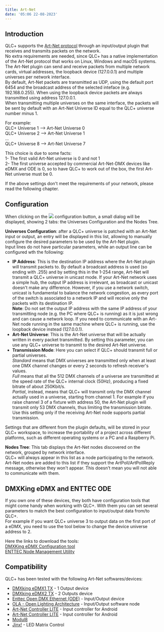 ```yaml
---
title: Art-Net
date: '05:06 22-08-2023'
---
```


Introduction
------------

QLC+ supports the [Art-Net protocol](https://en.wikipedia.org/wiki/Art-Net) through an input/output plugin that receives and transmits packets on the network.  
No extra requirements are needed, since QLC+ has a native implementation of the Art-Net protocol that works on Linux, Windows and macOS systems.  
The Art-Net plugin can send and receive packets from multiple network cards, virtual addresses, the loopback device (127.0.0.1) and multiple universes per network interface.  
By default, Art-Net packets are transmitted as UDP, using the default port 6454 and the broadcast address of the selected inteface (e.g. 192.168.0.255). When using the loopback device packets are always transmitted using address 127.0.0.1.  
When transmitting multiple universes on the same interface, the packets will be sent by default with an Art-Net Universe ID equal to the QLC+ universe number minus 1.  
  
For example:  
QLC+ Universe 1 --> Art-Net Universe 0  
QLC+ Universe 2 --> Art-Net Universe 1  
...  
QLC+ Universe 8 --> Art-Net Universe 7  
  
This choice is due to some facts:  
1- The first valid Art-Net universe is 0 and not 1  
2- The first universe accepted by commercial Art-Net-DMX devices like eDMX and ODE is 0, so to have QLC+ to work out of the box, the first Art-Net universe must be 0.  
  
If the above settings don't meet the requirements of your network, please read the following chapter.

Configuration
-------------

When clicking on the ![](/basics/configure.png) configuration button, a small dialog will be displayed, showing 2 tabs: the Universes Configuration and the Nodes Tree.  
  
**Universes Configuration**: after a QLC+ universe is patched with an Art-Net input or output, an entry will be displayed in this list, allowing to manually configure the desired parameters to be used by the Art-Net plugin.  
Input lines do not have particular parameters, while an output line can be configured wth the following:  

* **IP Address**: This is the destination IP address where the Art-Net plugin will transmit packets to. By default a broadcast address is used (so ending with .255) and by setting this in the 1-254 range, Art-Net will transmit a QLC+ universe in unicast mode. If your Art-Net network uses a simple hub, the output IP address is irrelevant, as broadcast or unicast doesn't make any difference. However, if you use a network switch, unicast is fundamental to balance the network congestion, as every port of the switch is associated to a network IP and will receive only the packets with its destination IP.  
    **Note**: Do not set the output IP address with the same IP address of your transmitting node (e.g. the PC where QLC+ is running) as it is just wrong and can cause a network loop. If you need to communicate with an Art-Net node running in the same machine where QLC+ is running, use the loopback device instead (127.0.0.1).
* **Art-Net Universe**: This is the Art-Net universe that will be actually written in every packet transmitted. By setting this parameter, you can use any QLC+ universe to transmit to the desired Art-Net universe.
* **Transmission Mode**: Here you can select if QLC+ should transmit full or partial universes.  
    _Standard_ means that DMX universes are transmitted only when at least one DMX channel changes or every 2 seconds to refresh receiver's values.  
    _Full_ means that all the 512 DMX channels of a universe are transmitted at the speed rate of the QLC+ internal clock (50Hz), producing a fixed bitrate of about 250Kbit/s.  
    _Partial_, instead, means that QLC+ will transmit only the DMX channel actually used in a universe, starting from channel 1. For example if you raise channel 3 of a fixture with address 50, the Art-Net plugin will transmit only 53 DMX channels, thus limiting the transmission bitrate. Use this setting only if the receiving Art-Net node supports partial transmission.

Settings that are different from the plugin defaults, will be stored in your QLC+ workspace, to increase the portability of a project across different platforms, such as different operating systems or a PC and a Raspberry Pi.  
  
**Nodes Tree**: This tab displays the Art-Net nodes discovered on the network, grouped by network interface.  
QLC+ will always appear in this list as a node participating to the network.  
Art-Net nodes are added to this list if they support the ArtPoll/ArtPollReply message, otherwise they won't appear. This doesn't mean you will not able to communicate with them.

DMXKing eDMX and ENTTEC ODE
---------------------------

If you own one of these devices, they both have configuration tools that might come handy when working with QLC+. With them you can set several parameters to match the best configuration to input/output data from/to QLC+.  
For example if you want QLC+ universe 3 to output data on the first port of a eDMX, you need to use the tool below to change the device universe address to 2.  
  
Here the links to download the tools:  
[DMXKing eDMX Configuration tool](https://dmxking.com/downloads/eDMX_Configuration.zip)  
[ENTTEC Node Management Utility](https://www.enttec.com/?main_menu=Products&pn=79001)  

Compatibility
-------------

QLC+ has been tested with the following Art-Net softwares/devices:

* [DMXking eDMX1 TX](https://dmxking.com/artnetsacn/edmx1-max) \- 1 Output device
* [DMXking eDMX2 TX](https://dmxking.com/artnetsacn/edmx2-max) \- 2 Outputs device
* [Enttec Open DMX Ethernet (ODE)](https://www.enttec.com/index.php?main_menu=Products&pn=70305) \- Input/Output device
* [OLA - Open Lighting Architecture](https://www.opendmx.net/index.php/Open_Lighting_Architecture) \- Input/Output software node
* [Art-Net Controller LITE](https://sites.google.com/site/artnetcontroller/) \- Input controller for Android
* [Art-Net Controller LITE](https://play.google.com/store/apps/details?id=com.chfsoft.artnet_dmx_Lite) \- Input controller for Android
* [Modul8](http://www.garagecube.com/modul8/)
* [Jinx!](http://www.live-leds.de/) \- LED Matrix Control
